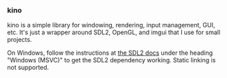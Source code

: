 ### kino

kino is a simple library for windowing, rendering, input management, GUI, etc. It's just a wrapper around SDL2, OpenGL, and imgui that I use for small projects.

On Windows, follow the instructions at [the SDL2 docs](https://lib.rs/crates/sdl2) under the heading "Windows (MSVC)" to get the SDL2 dependency working. Static linking is not supported.
